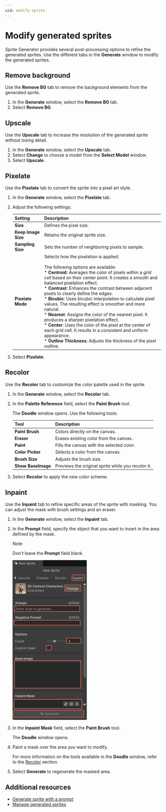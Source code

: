 ```yaml
---
uid: modify-sprite
---
```


# Modify generated sprites

Sprite Generator provides several post-processing options to refine the generated sprites. Use the different tabs in the **Generate** window to modify the generated sprites.

## Remove background

Use the **Remove BG** tab to remove the background elements from the generated sprite.

1. In the **Generate** window, select the **Remove BG** tab.
1. Select **Remove BG**.

## Upscale

Use the **Upscale** tab to increase the resolution of the generated sprite without losing detail.

1. In the **Generate** window, select the **Upscale** tab.
1. Select **Change** to choose a model from the **Select Model** window.
1. Select **Upscale**.

## Pixelate

Use the **Pixelate** tab to convert the sprite into a pixel art style.

1. In the **Generate** window, select the **Pixelate** tab.
1. Adjust the following settings:
   
   | Setting | Description | 
   | ------- | ----------- |
   | **Size** | Defines the pixel size. |
   | **Keep Image Size** | Retains the original sprite size. |
   | **Sampling Size** | Sets the number of neighboring pixels to sample. |
   | **Pixelate Mode** | Selects how the pixelation is applied.<br><br>The following options are available:<br> * **Centroid**: Averages the color of pixels within a grid cell based on their center point. It creates a smooth and balanced pixelation effect.<br> * **Contrast**: Enhances the contrast between adjacent pixels to clearly define the edges.<br>* **Bicubic**: Uses bicubic interpolation to calculate pixel values. The resulting effect is smoother and more natural.<br>* **Nearest**: Assigns the color of the nearest pixel. It produces a sharper pixelation effect.<br> * **Center**: Uses the color of the pixel at the center of each grid cell. It results in a consistent and uniform appearance.<br> * **Outline Thickness**: Adjusts the thickness of the pixel outline. |
1. Select **Pixelate**.

## Recolor

Use the **Recolor** tab to customize the color palette used in the sprite.

1. In the **Generate** window, select the **Recolor** tab.
1. In the **Palette Reference** field, select the **Paint Brush** tool.

   The **Doodle** window opens. Use the following tools:
   
   | Tool | Description |
   | ---- | ----------- |
   | **Paint Brush** | Colors directly on the canvas. |
   | **Eraser** | Erases existing color from the canvas. | 
   | **Paint** | Fills the canvas with the selected color. |
   | **Color Picker** | Selects a color from the canvas. |
   | **Brush Size** | Adjusts the brush size. |
   | **Show BaseImage** | Previews the original sprite while you recolor it. |
1. Select **Recolor** to apply the new color scheme.

## Inpaint

Use the **Inpaint** tab to refine specific areas of the sprite with masking. You can adjust the mask with brush settings and an eraser. 

1. In the **Generate** window, select the **Inpaint** tab.
1. In the **Prompt** field, specify the object that you want to insert in the area defined by the mask.
   
   > [!NOTE]  
   > Don't leave the **Prompt** field blank.
   
    ![Inpaint tab with fields to mask the sprite](../images/Inpaint.png)

1. In the **Inpaint Mask** field, select the **Paint Brush** tool.

   The **Doodle** window opens. 
1. Paint a mask over the area you want to modify.

   For more information on the tools available in the **Doodle** window, refer to the [Recolor](#recolor) section.

1. Select **Generate** to regenerate the masked area.

## Additional resources

* [Generate sprite with a prompt](xref:generate-sprite)
* [Manage generated sprites](xref:manage-sprite)